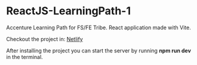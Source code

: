 # ReactJS-LearningPath-1
Accenture Learning Path for FS/FE Tribe.
React application made with Vite.


Checkout the project in: [Netlify](https://gifbrowser.netlify.app/)


After installing the project you can start the server by running **npm run dev** in the terminal.
